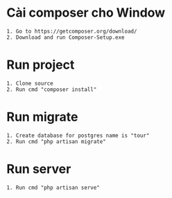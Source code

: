 # Cài composer cho Window
    1. Go to https://getcomposer.org/download/
    2. Download and run Composer-Setup.exe
# Run project
    1. Clone source
    2. Run cmd "composer install"
# Run migrate
    1. Create database for postgres name is "tour"
    2. Run cmd "php artisan migrate"
# Run server
    1. Run cmd "php artisan serve"
